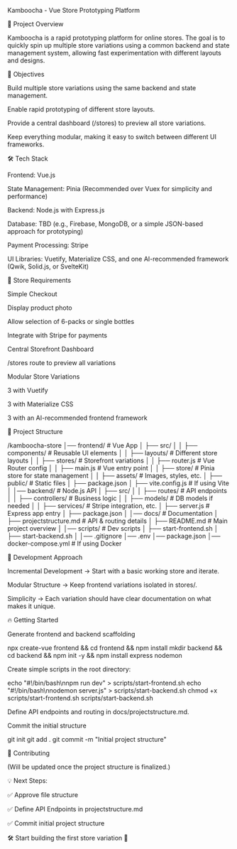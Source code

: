 Kamboocha - Vue Store Prototyping Platform

🚀 Project Overview

Kamboocha is a rapid prototyping platform for online stores. The goal is to quickly spin up multiple store variations using a common backend and state management system, allowing fast experimentation with different layouts and designs.

🎯 Objectives

Build multiple store variations using the same backend and state management.

Enable rapid prototyping of different store layouts.

Provide a central dashboard (/stores) to preview all store variations.

Keep everything modular, making it easy to switch between different UI frameworks.

🛠 Tech Stack

Frontend: Vue.js

State Management: Pinia (Recommended over Vuex for simplicity and performance)

Backend: Node.js with Express.js

Database: TBD (e.g., Firebase, MongoDB, or a simple JSON-based approach for prototyping)

Payment Processing: Stripe

UI Libraries: Vuetify, Materialize CSS, and one AI-recommended framework (Qwik, Solid.js, or SvelteKit)

🏪 Store Requirements

Simple Checkout

Display product photo

Allow selection of 6-packs or single bottles

Integrate with Stripe for payments

Central Storefront Dashboard

/stores route to preview all variations

Modular Store Variations

3 with Vuetify

3 with Materialize CSS

3 with an AI-recommended frontend framework

📁 Project Structure

/kamboocha-store
│── frontend/                # Vue App
│   ├── src/
│   │   ├── components/      # Reusable UI elements
│   │   ├── layouts/         # Different store layouts
│   │   ├── stores/          # Storefront variations
│   │   ├── router.js        # Vue Router config
│   │   ├── main.js          # Vue entry point
│   │   ├── store/           # Pinia store for state management
│   │   ├── assets/          # Images, styles, etc.
│   ├── public/              # Static files
│   ├── package.json
│   ├── vite.config.js       # If using Vite
│
│── backend/                 # Node.js API
│   ├── src/
│   │   ├── routes/          # API endpoints
│   │   ├── controllers/     # Business logic
│   │   ├── models/          # DB models if needed
│   │   ├── services/        # Stripe integration, etc.
│   ├── server.js            # Express app entry
│   ├── package.json
│
│── docs/                    # Documentation
│   ├── projectstructure.md  # API & routing details
│   ├── README.md            # Main project overview
│
│── scripts/                 # Dev scripts
│   ├── start-frontend.sh
│   ├── start-backend.sh
│
│── .gitignore
│── .env
│── package.json
│── docker-compose.yml       # If using Docker

📌 Development Approach

Incremental Development → Start with a basic working store and iterate.

Modular Structure → Keep frontend variations isolated in stores/.

Simplicity → Each variation should have clear documentation on what makes it unique.

🔥 Getting Started

Generate frontend and backend scaffolding

npx create-vue frontend && cd frontend && npm install
mkdir backend && cd backend && npm init -y && npm install express nodemon

Create simple scripts in the root directory:

echo "#!/bin/bash\nnpm run dev" > scripts/start-frontend.sh
echo "#!/bin/bash\nnodemon server.js" > scripts/start-backend.sh
chmod +x scripts/start-frontend.sh scripts/start-backend.sh

Define API endpoints and routing in docs/projectstructure.md.

Commit the initial structure

git init
git add .
git commit -m "Initial project structure"

👥 Contributing

(Will be updated once the project structure is finalized.)

💡 Next Steps:

✅ Approve file structure

✅ Define API Endpoints in projectstructure.md

✅ Commit initial project structure

🛠 Start building the first store variation 🚀